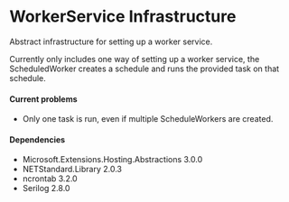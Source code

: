 # WorkerService Infrastructure
Abstract infrastructure for setting up a worker service.

Currently only includes one way of setting up a worker service, the ScheduledWorker creates a schedule and runs the provided task on that schedule.

#### Current problems
- Only one task is run, even if multiple ScheduleWorkers are created.

#### Dependencies
- Microsoft.Extensions.Hosting.Abstractions 3.0.0
- NETStandard.Library 2.0.3
- ncrontab 3.2.0
- Serilog 2.8.0
